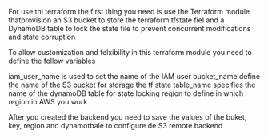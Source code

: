 For use thi terraform the first thing you need is use the Terraform module thatprovision an S3 bucket to store the terraform.tfstate fiel and a DynamoDB table to lock the state file to prevent concurrent modifications and state corruption

 To allow customization and felxibility in this terraform module you need to define the  follow variables

 iam_user_name is used to set the name of the IAM user
 bucket_name define the name of the S3 bucket for storage the tf state
 table_name specifies the name of the dynamoDB table for state locking
 region to define in which region in AWS you work

 After you created the backend you need to save the values of the buket, key, region and dynamotbale to configure de S3 remote backend

 